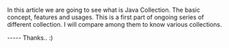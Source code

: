In this article we are going to see what is Java Collection. The basic concept, features and usages. 
This is a first part of ongoing series of different collection. I will compare among them to know various collections.



----- Thanks.. :)